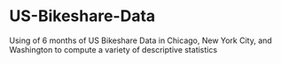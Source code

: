 # US-Bikeshare-Data
Using  of 6 months of  US Bikeshare Data  in  Chicago, New York City, and Washington to compute a variety of descriptive statistics
